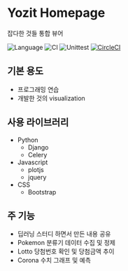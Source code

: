 Yozit Homepage
==============

잡다한 것들 통합 뷰어

![Language](https://img.shields.io/github/languages/count/paryoja/dashboard)
![CI](https://github.com/paryoja/dashboard/workflows/CI/badge.svg?branch=master)
![Unittest](https://github.com/paryoja/dashboard/workflows/Unittest/badge.svg?branch=master)
[![CircleCI](https://circleci.com/gh/paryoja/dashboard.svg?style=svg)](https://circleci.com/gh/paryoja/dashboard)

## 기본 용도
* 프로그래밍 연습
* 개발한 것의 visualization

## 사용 라이브러리
* Python
  * Django
  * Celery
* Javascript
  * plotjs
  * jquery
* CSS
  * Bootstrap
  
## 주 기능
* 딥러닝 스터디 하면서 만든 내용 공유
* Pokemon 분류기 데이터 수집 및 정제
* Lotto 당첨번호 확인 및 당첨금액 추이
* Corona 수치 그래프 및 예측
